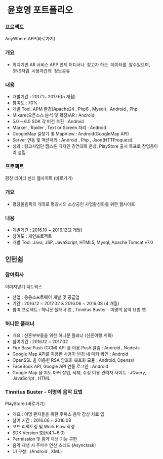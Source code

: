 #  윤호영 포트폴리오

### 프로젝트
AnyWhere APP(바로가기)

### 개요
* 위치기반 AR 서비스 APP 언제 어디서나  찾고자 하는  데이터를  알수있으며,  
SNS처럼  사용자간의  정보공유
 
### 내용
* 개발기간 : 2017.1~ 2017.6(5 개월)
* 참여도 : 70% 
* 개발 Tool: APM 환경(Apache24 , Php6 , Mysql) , Android , Php 
* Mixare(오픈소스 분석 및 확장)AR : Android
* 5.0 ~ 6.0 SDK 각 버전 호환 : Android
* Marker , Raider , Text or Screen 처리 : Android
* GoogleMap 길찾기 및 MapView : Android(GoogleMap API)
* Server 연동 및 액션처리 : Android , Php , Json(HTTPrequest)
* 성과 : 링크사업단 캡스톤 디자인 경연대회 은상, PlayStore 출시 목표로 창업동아리 설립

### 프로젝트
평창 데이터 센터 웹사이트 (바로가기)

### 개요
* 평창올림픽의 개최로 평창시의 소상공인 사업활성화를 위한 웹사이트

### 내용
* 개발기간 : 2016.10 ~ 2016.12(2 개월)
* 참여도 : 개인프로젝트
* 개발 Tool: Java, JSP, JavaScript, HTML5, Mysql, Apache Tomcat v7.0
 
 
 ## 인턴쉽
 
 ### 참여회사
 이미지넣기
 렉트웍스 
 
 * 산업 : 응용소프트웨어 개발 및 공급업
 * 기간 : 2016.12 ~ 2017.02 & 2016.06 ~ 2016.08 (4 개월)
 * 참여 프로젝트 :  허니문 플래너 앱 , Tinnitus Buster - 이명의 음악 요법 앱
 
 ### 허니문 플래너

 * 개요 : 신혼부부들을 위한 허니문 플래너 (신혼여행 계획)
 * 참여기간 : 2016.12 ~ 2017.02
 * Fire Base Push (GCM) API 를 이용 Push 알림 : Android , NodeJs
 * Google Map API를 이용한 사용자 반경 내 마커 확인 : Android 
 * OpenSSL 을 이용한 RSA 암호화 복호화 모듈 : Android, Openssl
 * FaceBook API, Google API 연동 로그인 : Android  
 * Google Map 을 지도 마커 삽입, 삭제, 수정 이용 관리자 사이트 : JQuery, JavaScript , HTML
  
 ### Tinnitus Buster - 이명의 음악 요법

 PlayStore (바로가기)

 * 개요 : 이명 환자들을 위한 주파스 음악 감상 치료 앱
 * 참여 기간 : 2016.06 ~ 2016.08 
 * 코드 리팩토링 및 Work Flow 작성
 * SDK Version 호환(4.1~6.0)
 * Permission 및 음악 재생 기능 구현
 * 음악 재생 시 주파수 연산 스레드 (Asynctask)
 * UI 구성 : (Android , XML)
 
 

 
 
 
